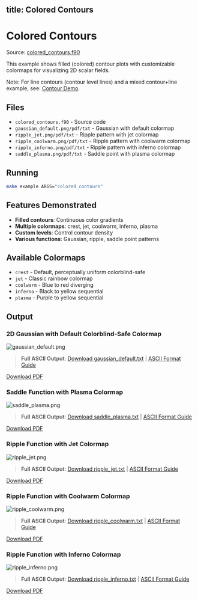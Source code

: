 title: Colored Contours
---

# Colored Contours

Source: [colored_contours.f90](https://github.com/lazy-fortran/fortplot/blob/main/example/fortran/colored_contours/colored_contours.f90)

This example shows filled (colored) contour plots with customizable colormaps for visualizing 2D scalar fields.

Note: For line contours (contour level lines) and a mixed contour+line example, see: [Contour Demo](./contour_demo.html).

## Files

- `colored_contours.f90` - Source code
- `gaussian_default.png/pdf/txt` - Gaussian with default colormap
- `ripple_jet.png/pdf/txt` - Ripple pattern with jet colormap
- `ripple_coolwarm.png/pdf/txt` - Ripple pattern with coolwarm colormap
- `ripple_inferno.png/pdf/txt` - Ripple pattern with inferno colormap
- `saddle_plasma.png/pdf/txt` - Saddle point with plasma colormap

## Running

```bash
make example ARGS="colored_contours"
```

## Features Demonstrated

- **Filled contours**: Continuous color gradients
- **Multiple colormaps**: crest, jet, coolwarm, inferno, plasma
- **Custom levels**: Control contour density
- **Various functions**: Gaussian, ripple, saddle point patterns

## Available Colormaps

- `crest` - Default, perceptually uniform colorblind-safe
- `jet` - Classic rainbow colormap
- `coolwarm` - Blue to red diverging
- `inferno` - Black to yellow sequential
- `plasma` - Purple to yellow sequential

## Output

### 2D Gaussian with Default Colorblind-Safe Colormap

![gaussian_default.png](../../media/examples/colored_contours/gaussian_default.png)

<!-- ASCII preview removed to keep pages concise; full ASCII linked below. -->

> **Full ASCII Output**: [Download gaussian_default.txt](../../media/examples/colored_contours/gaussian_default.txt) | [ASCII Format Guide](../ascii_output_format.md)

[Download PDF](../../media/examples/colored_contours/gaussian_default.pdf)

### Saddle Function with Plasma Colormap

![saddle_plasma.png](../../media/examples/colored_contours/saddle_plasma.png)

<!-- ASCII preview removed to keep pages concise; full ASCII linked below. -->

> **Full ASCII Output**: [Download saddle_plasma.txt](../../media/examples/colored_contours/saddle_plasma.txt) | [ASCII Format Guide](../ascii_output_format.md)

[Download PDF](../../media/examples/colored_contours/saddle_plasma.pdf)

### Ripple Function with Jet Colormap

![ripple_jet.png](../../media/examples/colored_contours/ripple_jet.png)

<!-- ASCII preview removed to keep pages concise; full ASCII linked below. -->

> **Full ASCII Output**: [Download ripple_jet.txt](../../media/examples/colored_contours/ripple_jet.txt) | [ASCII Format Guide](../ascii_output_format.md)

[Download PDF](../../media/examples/colored_contours/ripple_jet.pdf)

### Ripple Function with Coolwarm Colormap

![ripple_coolwarm.png](../../media/examples/colored_contours/ripple_coolwarm.png)

<!-- ASCII preview removed to keep pages concise; full ASCII linked below. -->

> **Full ASCII Output**: [Download ripple_coolwarm.txt](../../media/examples/colored_contours/ripple_coolwarm.txt) | [ASCII Format Guide](../ascii_output_format.md)

[Download PDF](../../media/examples/colored_contours/ripple_coolwarm.pdf)

### Ripple Function with Inferno Colormap

![ripple_inferno.png](../../media/examples/colored_contours/ripple_inferno.png)

<!-- ASCII preview removed to keep pages concise; full ASCII linked below. -->

> **Full ASCII Output**: [Download ripple_inferno.txt](../../media/examples/colored_contours/ripple_inferno.txt) | [ASCII Format Guide](../ascii_output_format.md)

[Download PDF](../../media/examples/colored_contours/ripple_inferno.pdf)
